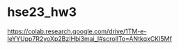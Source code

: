 # hse23_hw3  
https://colab.research.google.com/drive/1TM-e-IeYYUpp7R2yoXp2BzIHbi3mai_l#scrollTo=ANtkqxCKI5Mf  
